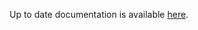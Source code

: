 <!-- DO NOT EDIT THIS FILE MANUALLY  -->
<!-- Please read the https://github.com/linuxserver/docker-rdesktop/blob/fedora-xfce/.github/CONTRIBUTING.md -->

Up to date documentation is available [here](https://github.com/linuxserver/docker-rdesktop/blob/master/README.md).
